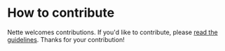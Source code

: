How to contribute
=================

Nette welcomes contributions. If you'd like to contribute,
please [read the guidelines](https://nette.org/en/contributing).
Thanks for your contribution!
